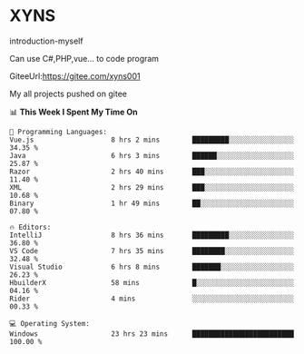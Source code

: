 # XYNS
introduction-myself

Can use C#,PHP,vue... to code program

GiteeUrl:https://gitee.com/xyns001

My all projects pushed on gitee

<!--START_SECTION:waka-->
📊 **This Week I Spent My Time On** 

```text
💬 Programming Languages: 
Vue.js                   8 hrs 2 mins        █████████░░░░░░░░░░░░░░░░   34.35 % 
Java                     6 hrs 3 mins        ██████░░░░░░░░░░░░░░░░░░░   25.87 % 
Razor                    2 hrs 40 mins       ███░░░░░░░░░░░░░░░░░░░░░░   11.40 % 
XML                      2 hrs 29 mins       ███░░░░░░░░░░░░░░░░░░░░░░   10.68 % 
Binary                   1 hr 49 mins        ██░░░░░░░░░░░░░░░░░░░░░░░   07.80 % 

🔥 Editors: 
IntelliJ                 8 hrs 36 mins       █████████░░░░░░░░░░░░░░░░   36.80 % 
VS Code                  7 hrs 35 mins       ████████░░░░░░░░░░░░░░░░░   32.48 % 
Visual Studio            6 hrs 8 mins        ███████░░░░░░░░░░░░░░░░░░   26.23 % 
HbuilderX                58 mins             █░░░░░░░░░░░░░░░░░░░░░░░░   04.16 % 
Rider                    4 mins              ░░░░░░░░░░░░░░░░░░░░░░░░░   00.33 % 

💻 Operating System: 
Windows                  23 hrs 23 mins      █████████████████████████   100.00 % 
```


<!--END_SECTION:waka-->
